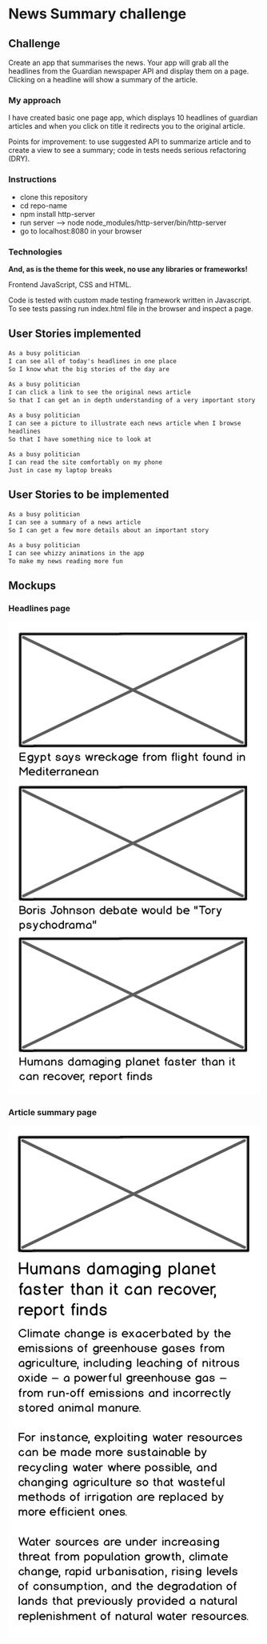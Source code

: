 # News Summary challenge

## Challenge

Create an app that summarises the news.
Your app will grab all the headlines from the Guardian newspaper API and display them on a page.  Clicking on a headline will show a summary of the article.

### My approach

I have created basic one page app, which displays 10 headlines of guardian articles and when you click on title it redirects you to the original article.

Points for improvement: to use suggested API to summarize article and to create a view to see a summary; code in tests needs serious refactoring (DRY).

### Instructions

* clone this repository
* cd repo-name
* npm install http-server
* run server --> node node_modules/http-server/bin/http-server
* go to localhost:8080 in your browser

### Technologies
**And, as is the theme for this week, no use any libraries or frameworks!**

Frontend JavaScript, CSS and HTML.  

Code is tested with custom made testing framework written in Javascript.
To see tests passing run index.html file in the browser and inspect a page.

## User Stories implemented

```
As a busy politician
I can see all of today's headlines in one place
So I know what the big stories of the day are
```

```
As a busy politician
I can click a link to see the original news article
So that I can get an in depth understanding of a very important story
```

```
As a busy politician
I can see a picture to illustrate each news article when I browse headlines
So that I have something nice to look at
```

```
As a busy politician
I can read the site comfortably on my phone
Just in case my laptop breaks
```
## User Stories to be implemented

```
As a busy politician
I can see a summary of a news article
So I can get a few more details about an important story
```
```
As a busy politician
I can see whizzy animations in the app
To make my news reading more fun
```

## Mockups

### Headlines page

![Headlines page mockup](/images/news-summary-project-headlines-page-mockup.png)

### Article summary page

![Article page mockup](/images/news-summary-project-article-page-mockup.png)
